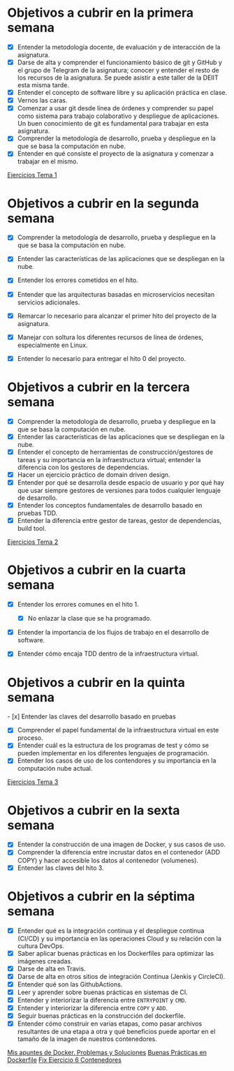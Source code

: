 # Objetivos a cubrir en la primera semana


- [x] Entender la metodología docente, de evaluación y de interacción de la asignatura.
- [x] Darse de alta y comprender el funcionamiento básico de git y GitHub y el grupo de Telegram de la asignatura; conocer y entender el resto de los recursos de la asignatura. Se puede asistir a este taller de la DEIIT esta misma tarde.
- [x] Entender el concepto de software libre y su aplicación práctica en clase.
- [x] Vernos las caras.
- [x] Comenzar a usar git desde línea de órdenes y comprender su papel como sistema para trabajo colaborativo y despliegue de aplicaciones. Un buen conocimiento de git es fundamental para trabajar en esta asignatura.
- [x] Comprender la metodología de desarrollo, prueba y despliegue en la que se basa la computación en nube.
- [x] Entender en qué consiste el proyecto de la asignatura y comenzar a trabajar en el mismo. 

[Ejercicios Tema 1](https://github.com/pepitoenpeligro/CC-Ejercicios/blob/master/01.md)


# Objetivos a cubrir en la segunda semana
- [x] Comprender la metodología de desarrollo, prueba y despliegue en la que se basa la computación en nube.
- [x] Entender las características de las aplicaciones que se despliegan en la nube.
- [x] Entender los errores cometidos en el hito.
- [x] Entender que las arquitecturas basadas en microservicios necesitan servicios adicionales.
- [x] Remarcar lo necesario para alcanzar el primer hito del proyecto de la asignatura.
- [x] Manejar con soltura los diferentes recursos de línea de órdenes, especialmente en Linux.
- [x] Entender lo necesario para entregar el hito 0 del proyecto.


# Objetivos a cubrir en la tercera semana
- [x] Comprender la metodología de desarrollo, prueba y despliegue en la que se basa la computación en nube.
- [x] Entender las características de las aplicaciones que se despliegan en la nube.
- [x] Entender el concepto de herramientas de construcción/gestores de tareas y su importancia en la infraestructura virtual; entender la diferencia con los gestores de dependencias.
- [x] Hacer un ejercicio práctico de domain driven design.
- [x] Entender por qué se desarrolla desde espacio de usuario y por qué hay que usar siempre gestores de versiones para todos cualquier lenguaje de desarrollo.
- [x] Entender los conceptos fundamentales de desarrollo basado en pruebas TDD.
- [x] Entender la diferencia entre gestor de tareas, gestor de dependencias, build tool. 

[Ejercicios Tema 2](https://github.com/pepitoenpeligro/CC-Ejercicios/blob/master/02.md)


# Objetivos a cubrir en la cuarta semana
- [x] Entender los errores comunes en el hito 1.
  - [x] No enlazar la clase que se ha programado.
- [x] Entender la importancia de los flujos de trabajo en el desarrollo de software.
- [x] Entender cómo encaja TDD dentro de la infraestructura virtual.


# Objetivos a cubrir en la quinta semana
- [x] Entender las claves del desarrollo basado en pruebas
- [x] Comprender el papel fundamental de la infraestructura virtual en este proceso.
- [x] Entender cuál es la estructura de los programas de test y cómo se pueden implementar en los diferentes lenguajes de programación.
- [x] Entender los casos de uso de los contendores y su importancia en la computación nube actual. 

[Ejercicios Tema 3](https://github.com/pepitoenpeligro/CC-Ejercicios/blob/master/03.md)


# Objetivos a cubrir en la sexta semana
- [x] Entender la construcción de una imagen de Docker, y sus casos de uso.
- [x] Comprender la diferencia entre incrustar datos en el contenedor (ADD COPY) y hacer accesible los datos al contenedor (volumenes).
- [x] Entender las claves del hito 3.

# Objetivos a cubrir en la séptima semana
- [x] Entender qué es la integración continua y el despliegue continua (CI/CD) y su importancia en las operaciones Cloud y su relación con la cultura DevOps.
- [x] Saber aplicar buenas prácticas en los Dockerfiles para optimizar las imágenes creadas.
- [x] Darse de alta en Travis.
- [x] Darse de alta en otros sitios de integración Continua (Jenkis y CircleCI).
- [x] Entender qué son las GithubActions.
- [x] Leer y aprender sobre buenas prácticas en sistemas de CI.
- [x] Entender y interiorizar la diferencia entre `ENTRYPOINT` y `CMD`.  
- [x] Entender y interiorizar la diferencia entre `COPY` y `ADD`.  
- [x] Seguir buenas prácticas en la construcción del dockerfile.
- [x] Entender cómo construir en varias etapas, como pasar archivos resultantes de una etapa a otra y qué beneficios puede aportar en el tamaño de la imagen de nuestros contenedores.

[Mis apuntes de Docker. Problemas y Soluciones](https://github.com/pepitoenpeligro/CloudBanking/issues/51)
[Buenas Prácticas en Dockerfile](https://github.com/pepitoenpeligro/CloudBanking/blob/master/Dockerfile)
[Fix Ejercicio 6 Contenedores](https://github.com/pepitoenpeligro/CC-Ejercicios/blob/master/03.md#ejercicio-6)


